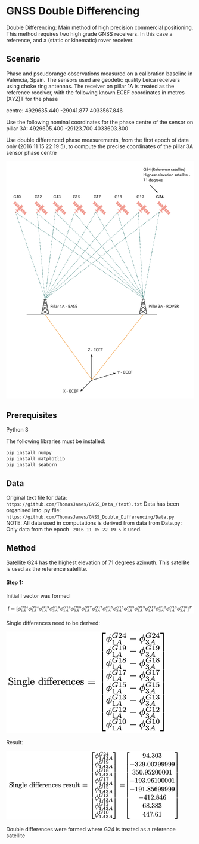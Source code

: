 # GNSS Double Differencing

Double Differencing: Main method of high precision commercial positioning. This method requires two high grade GNSS receivers. In this case a reference, and a (static or kinematic) rover receiver.  

## Scenario

Phase and pseudorange observations measured on a calibration baseline in Valencia, Spain. The sensors used
are geodetic quality Leica receivers using choke ring antennas. The receiver on pillar 1A is treated as
the reference receiver, with the following known ECEF coordinates in metres (XYZ)T
for the phase

centre:
4929635.440
 -29041.877
4033567.846

Use the following nominal coordinates for the phase centre of the sensor on pillar 3A:
4929605.400
 -29123.700
4033603.800

Use double differenced phase measurements, from the first epoch of data only (2016 11 15 22 19
5), to compute the precise coordinates of the pillar 3A sensor phase centre

![Diagram aid](https://github.com/ThomasJames/GNSS_Double_Differencing/blob/master/DD_Diagram_aid.png)


## Prerequisites 

Python 3

The following libraries must be installed:

``` 
pip install numpy 
pip install matplotlib
pip install seaborn 
```

## Data

Original text file for data: ``` https://github.com/ThomasJames/GNSS_Data_(text).txt``` 
Data has been organised into .py file: ``` https://github.com/ThomasJames/GNSS_Double_Differencing/Data.py```   
NOTE: All data used in computations is derived from data from Data.py: Only data from the epoch ``` 2016 11 15 22 19 5```  is used.


## Method 

Satellite G24 has the highest elevation of 71 degrees azimuth. This satellite is used as the reference satellite.

#### Step 1:

Initial l vector was formed 

![](https://github.com/ThomasJames/GNSS_Double_Differencing/blob/master/Matrix_Images/l.png)

Single differences need to be derived:

![](https://github.com/ThomasJames/GNSS_Double_Differencing/blob/master/Matrix_Images/Single_Differences.png)

Result:

![](https://github.com/ThomasJames/GNSS_Double_Differencing/blob/master/Matrix_Images/Single_differences_result.png)

Double differences were formed where G24 is treated as a reference satellite 



